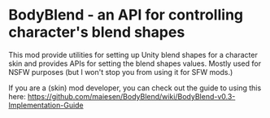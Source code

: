 # BodyBlend - an API for controlling character's blend shapes

This mod provide utilities for setting up Unity blend shapes for a character skin and provides APIs for setting the blend shapes values. Mostly used for NSFW purposes (but I won't stop you from using it for SFW mods.)

If you are a (skin) mod developer, you can check out the guide to using this here: https://github.com/maiesen/BodyBlend/wiki/BodyBlend-v0.3-Implementation-Guide
